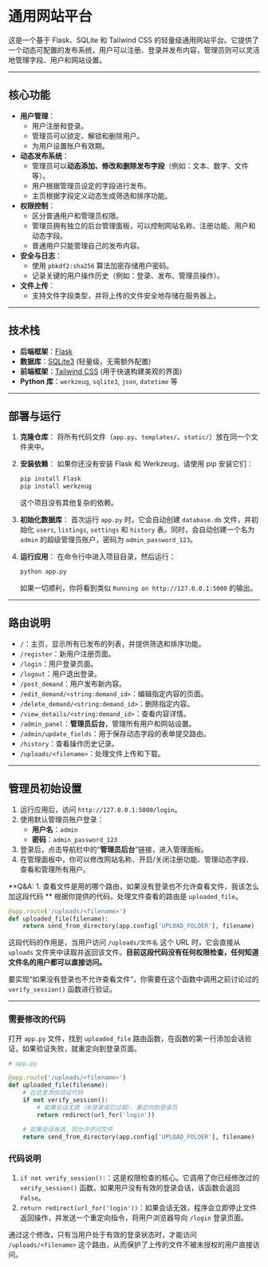 # 通用网站平台

这是一个基于 Flask、SQLite 和 Tailwind CSS 的轻量级通用网站平台。它提供了一个动态可配置的发布系统，用户可以注册、登录并发布内容，管理员则可以灵活地管理字段、用户和网站设置。

-----

## 核心功能

  * **用户管理**：
      * 用户注册和登录。
      * 管理员可以锁定、解锁和删除用户。
      * 为用户设置账户有效期。
  * **动态发布系统**：
      * 管理员可以**动态添加、修改和删除发布字段**（例如：文本、数字、文件等）。
      * 用户根据管理员设定的字段进行发布。
      * 主页根据字段定义动态生成筛选和排序功能。
  * **权限控制**：
      * 区分普通用户和管理员权限。
      * 管理员拥有独立的后台管理面板，可以控制网站名称、注册功能、用户和动态字段。
      * 普通用户只能管理自己的发布内容。
  * **安全与日志**：
      * 使用 `pbkdf2:sha256` 算法加密存储用户密码。
      * 记录关键的用户操作历史（例如：登录、发布、管理员操作）。
  * **文件上传**：
      * 支持文件字段类型，并将上传的文件安全地存储在服务器上。

-----

## 技术栈

  * **后端框架**：[Flask](https://flask.palletsprojects.com/)
  * **数据库**：[SQLite3](https://docs.python.org/3/library/sqlite3.html) (轻量级，无需额外配置)
  * **前端框架**：[Tailwind CSS](https://tailwindcss.com/) (用于快速构建美观的界面)
  * **Python 库**：`werkzeug`, `sqlite3`, `json`, `datetime` 等

-----

## 部署与运行

1.  **克隆仓库**：
    将所有代码文件（`app.py`、`templates/`、`static/`）放在同一个文件夹中。

2.  **安装依赖**：
    如果你还没有安装 Flask 和 Werkzeug，请使用 pip 安装它们：

    ```bash
    pip install Flask
    pip install werkzeug
    ```

    这个项目没有其他复杂的依赖。

3.  **初始化数据库**：
    首次运行 `app.py` 时，它会自动创建 `database.db` 文件，并初始化 `users`, `listings`, `settings` 和 `history` 表。同时，会自动创建一个名为 `admin` 的超级管理员账户，密码为 `admin_password_123`。

4.  **运行应用**：
    在命令行中进入项目目录，然后运行：

    ```bash
    python app.py
    ```

    如果一切顺利，你将看到类似 `Running on http://127.0.0.1:5000` 的输出。

-----

## 路由说明

  * `/`：主页，显示所有已发布的列表，并提供筛选和排序功能。
  * `/register`：新用户注册页面。
  * `/login`：用户登录页面。
  * `/logout`：用户退出登录。
  * `/post_demand`：用户发布新内容。
  * `/edit_demand/<string:demand_id>`：编辑指定内容的页面。
  * `/delete_demand/<string:demand_id>`：删除指定内容。
  * `/view_details/<string:demand_id>`：查看内容详情。
  * `/admin_panel`：**管理员后台**，管理所有用户和网站设置。
  * `/admin/update_fields`：用于保存动态字段的表单提交路由。
  * `/history`：查看操作历史记录。
  * `/uploads/<filename>`：处理文件上传和下载。

-----

## 管理员初始设置

1.  运行应用后，访问 `http://127.0.0.1:5000/login`。
2.  使用默认管理员账户登录：
      * **用户名**：`admin`
      * **密码**：`admin_password_123`
3.  登录后，点击导航栏中的“**管理员后台**”链接，进入管理面板。
4.  在管理面板中，你可以修改网站名称、开启/关闭注册功能、管理动态字段、查看和管理所有用户。

**Q&A: 1. 查看文件是用的哪个路由，如果没有登录也不允许查看文件，我该怎么加这段代码
**
根据你提供的代码，处理文件查看的路由是 `uploaded_file`。

```python
@app.route('/uploads/<filename>')
def uploaded_file(filename):
    return send_from_directory(app.config['UPLOAD_FOLDER'], filename)
```

这段代码的作用是，当用户访问 `/uploads/文件名` 这个 URL 时，它会直接从 `uploads` 文件夹中读取并返回该文件。**目前这段代码没有任何权限检查，任何知道文件名的用户都可以直接访问。**

要实现“如果没有登录也不允许查看文件”，你需要在这个函数中调用之前讨论过的 `verify_session()` 函数进行验证。

-----

### 需要修改的代码

打开 `app.py` 文件，找到 `uploaded_file` 路由函数，在函数的第一行添加会话验证，如果验证失败，就重定向到登录页面。

```python
# app.py

@app.route('/uploads/<filename>')
def uploaded_file(filename):
    # 在这里添加验证代码
    if not verify_session():
        # 如果会话无效（未登录或已过期），重定向到登录页
        return redirect(url_for('login'))

    # 如果会话有效，则允许访问文件
    return send_from_directory(app.config['UPLOAD_FOLDER'], filename)
```

### 代码说明

1.  `if not verify_session():`：这是权限检查的核心。它调用了你已经修改过的 `verify_session()` 函数。如果用户没有有效的登录会话，该函数会返回 `False`。
2.  `return redirect(url_for('login'))`：如果会话无效，程序会立即停止文件返回操作，并发送一个重定向指令，将用户浏览器导向 `/login` 登录页面。

通过这个修改，只有当用户处于有效的登录状态时，才能访问 `/uploads/<filename>` 这个路由，从而保护了上传的文件不被未授权的用户直接访问。
